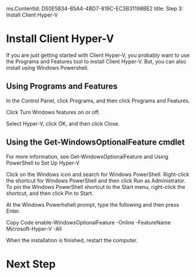 ms.ContentId: D50E5834-85A4-4BD7-819C-EC3B31198BE2
title: Step 3: Install Client Hyper-V

# Install Client Hyper-V #

If you are just getting started with Client Hyper-V, you probably want to use the Programs and Features tool to install Client Hyper-V. But, you can also install using Windows Powershell.



## Using Programs and Features ##
In the Control Panel, click Programs, and then click Programs and Features.

Click Turn Windows features on or off.

Select Hyper-V, click OK, and then click Close.


## Using the Get-WindowsOptionalFeature cmdlet ##
For more information, see Get-WindowsOptionalFeature and Using PowerShell to Set Up Hyper-V

Click on the Windows icon and search for Windows PowerShell. Right-click the shortcut for Windows PowerShell and then click Run as Administrator. To pin the Windows PowerShell shortcut to the Start menu, right-click the shortcut, and then click Pin to Start.

At the Windows Powerhshell prompt, type the following and then press Enter. 

  Copy Code 
enable-WindowsOptionalFeature -Online -FeatureName Microsoft-Hyper-V -All 
 

When the installation is finished, restart the computer. 


# Next Step #